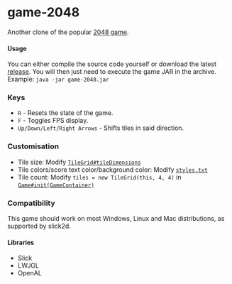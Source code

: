 game-2048
============

Another clone of the popular [2048 game](http://gabrielecirulli.github.io/2048/).

#### Usage
You can either compile the source code yourself or download the
latest [release](https://github.com/PureCS/game-2048/releases).
You will then just need to execute the game JAR in the archive.
Example: `java -jar game-2048.jar`

### Keys
* `R` - Resets the state of the game.
* `F` - Toggles FPS display.
* `Up/Down/Left/Right Arrows` - Shifts tiles in said direction.

### Customisation
* Tile size: Modify [`TileGrid#tileDimensions`](src/main/java/notpure/game2048/model/tile/TileGrid.java)
* Tile colors/score text color/background color: Modify [`styles.txt`](src/main/resources/game2048/notpure/tile/styles.txt)
* Tile count: Modify `tiles = new TileGrid(this, 4, 4)` in [`Game#init(GameContainer)`](src/main/java/notpure/game2048/Game.java)

### Compatibility
This game should work on most Windows, Linux and Mac distributions, as supported by slick2d.

#### Libraries
* Slick
* LWJGL
* OpenAL